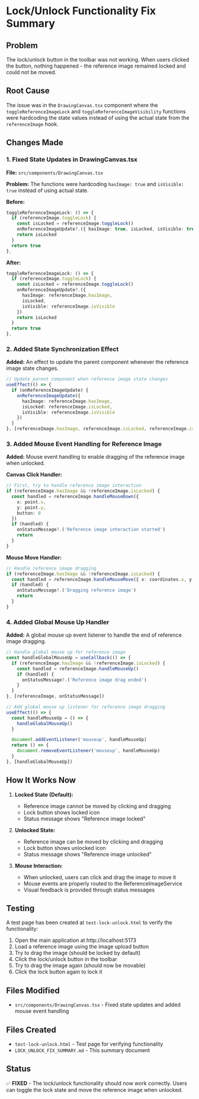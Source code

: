 # Lock/Unlock Functionality Fix Summary

## Problem
The lock/unlock button in the toolbar was not working. When users clicked the button, nothing happened - the reference image remained locked and could not be moved.

## Root Cause
The issue was in the `DrawingCanvas.tsx` component where the `toggleReferenceImageLock` and `toggleReferenceImageVisibility` functions were hardcoding the state values instead of using the actual state from the `referenceImage` hook.

## Changes Made

### 1. Fixed State Updates in DrawingCanvas.tsx

**File:** `src/components/DrawingCanvas.tsx`

**Problem:** The functions were hardcoding `hasImage: true` and `isVisible: true` instead of using actual state.

**Before:**
```typescript
toggleReferenceImageLock: () => {
  if (referenceImage.toggleLock) {
    const isLocked = referenceImage.toggleLock()
    onReferenceImageUpdate?.({ hasImage: true, isLocked, isVisible: true })
    return isLocked
  }
  return true
},
```

**After:**
```typescript
toggleReferenceImageLock: () => {
  if (referenceImage.toggleLock) {
    const isLocked = referenceImage.toggleLock()
    onReferenceImageUpdate?.({ 
      hasImage: referenceImage.hasImage, 
      isLocked, 
      isVisible: referenceImage.isVisible 
    })
    return isLocked
  }
  return true
},
```

### 2. Added State Synchronization Effect

**Added:** An effect to update the parent component whenever the reference image state changes.

```typescript
// Update parent component when reference image state changes
useEffect(() => {
  if (onReferenceImageUpdate) {
    onReferenceImageUpdate({
      hasImage: referenceImage.hasImage,
      isLocked: referenceImage.isLocked,
      isVisible: referenceImage.isVisible
    })
  }
}, [referenceImage.hasImage, referenceImage.isLocked, referenceImage.isVisible, onReferenceImageUpdate])
```

### 3. Added Mouse Event Handling for Reference Image

**Added:** Mouse event handling to enable dragging of the reference image when unlocked.

**Canvas Click Handler:**
```typescript
// First, try to handle reference image interaction
if (referenceImage.hasImage && !referenceImage.isLocked) {
  const handled = referenceImage.handleMouseDown({ 
    x: point.x, 
    y: point.y, 
    button: 0 
  })
  if (handled) {
    onStatusMessage?.('Reference image interaction started')
    return
  }
}
```

**Mouse Move Handler:**
```typescript
// Handle reference image dragging
if (referenceImage.hasImage && !referenceImage.isLocked) {
  const handled = referenceImage.handleMouseMove({ x: coordinates.x, y: coordinates.y })
  if (handled) {
    onStatusMessage?.('Dragging reference image')
    return
  }
}
```

### 4. Added Global Mouse Up Handler

**Added:** A global mouse up event listener to handle the end of reference image dragging.

```typescript
// Handle global mouse up for reference image
const handleGlobalMouseUp = useCallback(() => {
  if (referenceImage.hasImage && !referenceImage.isLocked) {
    const handled = referenceImage.handleMouseUp()
    if (handled) {
      onStatusMessage?.('Reference image drag ended')
    }
  }
}, [referenceImage, onStatusMessage])

// Add global mouse up listener for reference image dragging
useEffect(() => {
  const handleMouseUp = () => {
    handleGlobalMouseUp()
  }

  document.addEventListener('mouseup', handleMouseUp)
  return () => {
    document.removeEventListener('mouseup', handleMouseUp)
  }
}, [handleGlobalMouseUp])
```

## How It Works Now

1. **Locked State (Default):** 
   - Reference image cannot be moved by clicking and dragging
   - Lock button shows locked icon
   - Status message shows "Reference image locked"

2. **Unlocked State:**
   - Reference image can be moved by clicking and dragging
   - Lock button shows unlocked icon
   - Status message shows "Reference image unlocked"

3. **Mouse Interaction:**
   - When unlocked, users can click and drag the image to move it
   - Mouse events are properly routed to the ReferenceImageService
   - Visual feedback is provided through status messages

## Testing

A test page has been created at `test-lock-unlock.html` to verify the functionality:

1. Open the main application at http://localhost:5173
2. Load a reference image using the image upload button
3. Try to drag the image (should be locked by default)
4. Click the lock/unlock button in the toolbar
5. Try to drag the image again (should now be movable)
6. Click the lock button again to lock it

## Files Modified

- `src/components/DrawingCanvas.tsx` - Fixed state updates and added mouse event handling

## Files Created

- `test-lock-unlock.html` - Test page for verifying functionality
- `LOCK_UNLOCK_FIX_SUMMARY.md` - This summary document

## Status

✅ **FIXED** - The lock/unlock functionality should now work correctly. Users can toggle the lock state and move the reference image when unlocked.
